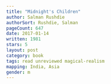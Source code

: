 ```yaml
---
title: "Midnight's Children"
author: Salman Rushdie
authorSort: Rushdie, Salman
pageCount: 647
date: 2017-01-14
written: 1981
stars: 5
layout: post
category: book
tags: read unreviewed magical-realism
mapping: India, Asia
gender: m
---
```

